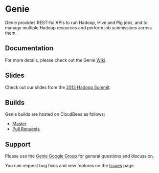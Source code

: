 Genie
=====

Genie provides REST-ful APIs to run Hadoop, Hive and Pig jobs, and to manage multiple 
Hadoop resources and perform job submissions across them.

Documentation
-------------

For more details, please check out the Genie [Wiki](https://github.com/Netflix/genie/wiki).

Slides
------

Check out our slides from the [2013 Hadoop Summit](http://www.slideshare.net/krishflix/genie-hadoop-platform-as-a-service-at-netflix).

Builds
------

Genie builds are hosted on CloudBees as follows:

* [Master](https://netflixoss.ci.cloudbees.com/job/genie-master/)
* [Pull Requests](https://netflixoss.ci.cloudbees.com/job/genie-pull-requests/)


Support
-------

Please use the [Genie Google Group](https://groups.google.com/d/forum/genie-hadoop) for
general questions and discussion.

You can request bug fixes and new features on the 
[Issues](https://github.com/Netflix/genie/issues) page.



